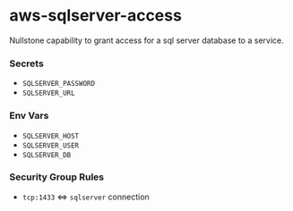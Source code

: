 # aws-sqlserver-access

Nullstone capability to grant access for a sql server database to a service.

### Secrets

- `SQLSERVER_PASSWORD`
- `SQLSERVER_URL`

### Env Vars

- `SQLSERVER_HOST`
- `SQLSERVER_USER`
- `SQLSERVER_DB`

### Security Group Rules

- `tcp:1433` <=> `sqlserver` connection
